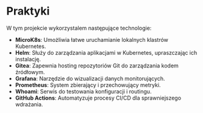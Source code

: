 # Praktyki

W tym projekcie wykorzystalem następujące technologie:

- **MicroK8s**: Umożliwia łatwe uruchamianie lokalnych klastrów Kubernetes.
- **Helm**: Służy do zarządzania aplikacjami w Kubernetes, upraszczając ich instalację.
- **Gitea**: Zapewnia hosting repozytoriów Git do zarządzania kodem źródłowym.
- **Grafana**: Narzędzie do wizualizacji danych monitorujących.
- **Prometheus**: System zbierający i przechowujący metryki.
- **Whoami**: Serwis do testowania konfiguracji i routingu.
- **GitHub Actions**: Automatyzuje procesy CI/CD dla sprawniejszego wdrażania.
